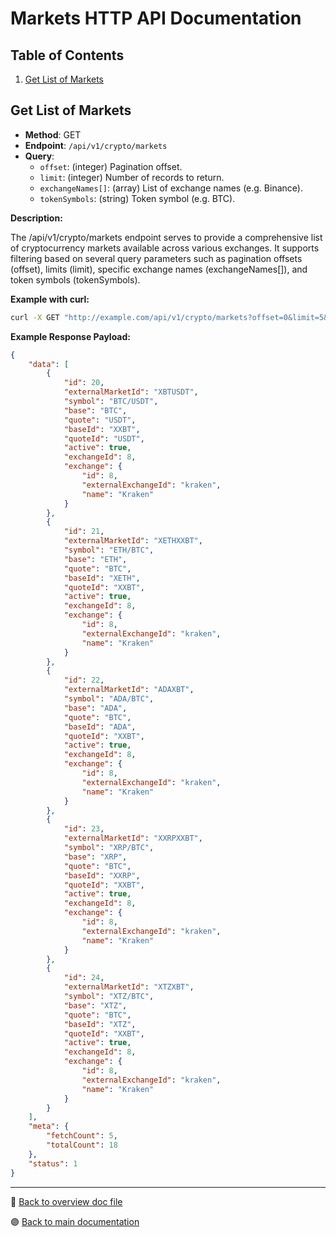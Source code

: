 # Markets HTTP API Documentation

## Table of Contents

1. [Get List of Markets](#get-list-of-markets)

## Get List of Markets

-   **Method**: GET
-   **Endpoint**: `/api/v1/crypto/markets`
-   **Query**:
    -   `offset`: (integer) Pagination offset.
    -   `limit`: (integer) Number of records to return.
    -   `exchangeNames[]`: (array) List of exchange names (e.g. Binance).
    -   `tokenSymbols`: (string) Token symbol (e.g. BTC).

**Description:**

The /api/v1/crypto/markets endpoint serves to provide a comprehensive list of cryptocurrency markets available across various exchanges. It supports filtering based on several query parameters such as pagination offsets (offset), limits (limit), specific exchange names (exchangeNames[]), and token symbols (tokenSymbols).

**Example with curl:**

```bash
curl -X GET "http://example.com/api/v1/crypto/markets?offset=0&limit=5&exchangeNames[]=Kraken&tokenSymbols=BTC"
```

**Example Response Payload:**

```json
{
    "data": [
        {
            "id": 20,
            "externalMarketId": "XBTUSDT",
            "symbol": "BTC/USDT",
            "base": "BTC",
            "quote": "USDT",
            "baseId": "XXBT",
            "quoteId": "USDT",
            "active": true,
            "exchangeId": 8,
            "exchange": {
                "id": 8,
                "externalExchangeId": "kraken",
                "name": "Kraken"
            }
        },
        {
            "id": 21,
            "externalMarketId": "XETHXXBT",
            "symbol": "ETH/BTC",
            "base": "ETH",
            "quote": "BTC",
            "baseId": "XETH",
            "quoteId": "XXBT",
            "active": true,
            "exchangeId": 8,
            "exchange": {
                "id": 8,
                "externalExchangeId": "kraken",
                "name": "Kraken"
            }
        },
        {
            "id": 22,
            "externalMarketId": "ADAXBT",
            "symbol": "ADA/BTC",
            "base": "ADA",
            "quote": "BTC",
            "baseId": "ADA",
            "quoteId": "XXBT",
            "active": true,
            "exchangeId": 8,
            "exchange": {
                "id": 8,
                "externalExchangeId": "kraken",
                "name": "Kraken"
            }
        },
        {
            "id": 23,
            "externalMarketId": "XXRPXXBT",
            "symbol": "XRP/BTC",
            "base": "XRP",
            "quote": "BTC",
            "baseId": "XXRP",
            "quoteId": "XXBT",
            "active": true,
            "exchangeId": 8,
            "exchange": {
                "id": 8,
                "externalExchangeId": "kraken",
                "name": "Kraken"
            }
        },
        {
            "id": 24,
            "externalMarketId": "XTZXBT",
            "symbol": "XTZ/BTC",
            "base": "XTZ",
            "quote": "BTC",
            "baseId": "XTZ",
            "quoteId": "XXBT",
            "active": true,
            "exchangeId": 8,
            "exchange": {
                "id": 8,
                "externalExchangeId": "kraken",
                "name": "Kraken"
            }
        }
    ],
    "meta": {
        "fetchCount": 5,
        "totalCount": 18
    },
    "status": 1
}
```

---

🔵 [Back to overview doc file](./overview.md)

🟣 [Back to main documentation](../../../README.md)
